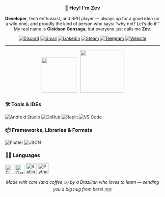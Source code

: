 <h3 align="center">👋 Hey! I'm Zev</h3>
<p align="center">
  <b>Developer</b>, tech enthusiast, and RPG player — always up for a good idea (or a wild one), and proudly the kind of person who says: “why not? Let’s do it!”<br>
  My real name is <b>Gleidson Gonzaga</b>, but everyone just calls me <b>Zev</b>.
</p>

<p align="center">
  <a href="https://discordapp.com/users/856127270262931497"><img src="https://img.shields.io/badge/Discord-5865F2?style=flat&logo=discord&logoColor=white" alt="Discord" /></a>
  <a href="mailto:gleidsongonzagasilva@gmail.com"><img src="https://img.shields.io/badge/Gmail-D14836?style=flat&logo=gmail&logoColor=white" alt="Gmail" /></a>
  <a href="https://www.linkedin.com/in/gleidson-gonzaga-706460300"><img src="https://img.shields.io/badge/LinkedIn-0077B5?style=flat&logo=linkedin&logoColor=white" alt="LinkedIn" /></a>
  <a href="https://steamcommunity.com/id/Zev_lonewolf/"><img src="https://img.shields.io/badge/steam-%23000000.svg?style=flat&logo=steam&logoColor=white" alt="Steam" /></a>
  <a href="https://t.me/ZevLonewolf"><img src="https://img.shields.io/badge/Telegram-2CA5E0?style=flat&logo=telegram&logoColor=white" alt="Telegram" /></a>
  <a href="#"><img src="https://img.shields.io/badge/Website-000?style=flat&logo=firefox&logoColor=white" alt="Website" /></a>
</p>

---

<p align="center">
  <img src="https://github-readme-stats.vercel.app/api?username=Zev-Lonewolf&theme=react&show_icons=true&hide_border=true&count_private=true&hide_title=true" height="115" />
  &nbsp;
  <img src="https://github-readme-stats.vercel.app/api/top-langs/?username=Zev-Lonewolf&layout=compact&theme=react&hide_border=true&langs_count=6" height="140" />
</p>

### 🛠️ Tools & IDEs 
![Android Studio](https://img.shields.io/badge/-Android_Studio-3DDC84?style=flat&logo=android-studio&logoColor=white)
![GitHub](https://img.shields.io/badge/-GitHub-181717?style=flat&logo=github&logoColor=white)
![Replit](https://img.shields.io/badge/-Replit-FF3C41?style=flat&logo=replit&logoColor=white)
![VS Code](https://img.shields.io/badge/-VS_Code-007ACC?style=flat&logo=visual-studio-code&logoColor=white)

### 📦 Frameworks, Libraries & Formats  
![Flutter](https://img.shields.io/badge/-Flutter-02569B?style=flat&logo=flutter&logoColor=white)
![JSON](https://img.shields.io/badge/-JSON-000000?style=flat&logo=json&logoColor=white)

### 👨‍💻 Languages  
<img src="https://cdn.jsdelivr.net/gh/devicons/devicon/icons/c/c-original.svg" height="30" alt="C" /></a> 
<img src="https://cdn.jsdelivr.net/gh/devicons/devicon/icons/dart/dart-original.svg" height="30" alt="Dart" /></a>
<img src="https://cdn.jsdelivr.net/gh/devicons/devicon/icons/kotlin/kotlin-original.svg" height="35" alt="Kotlin" />
<img src="https://cdn.jsdelivr.net/gh/devicons/devicon/icons/python/python-original.svg" height="35" alt="Python" /></a>

<p align="center">
  <em>Made with care (and coffee ☕) by a Brazilian who loves to learn — sending you a big hug from here! 🇧🇷</em>
</p>
